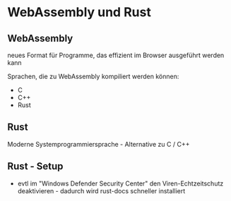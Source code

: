 # WebAssembly und Rust

## WebAssembly

neues Format für Programme, das effizient im Browser ausgeführt werden kann

Sprachen, die zu WebAssembly kompiliert werden können:

- C
- C++
- Rust

## Rust

Moderne Systemprogrammiersprache - Alternative zu C / C++

## Rust - Setup

- evtl im "Windows Defender Security Center" den Viren-Echtzeitschutz deaktivieren - dadurch wird rust-docs schneller installiert
